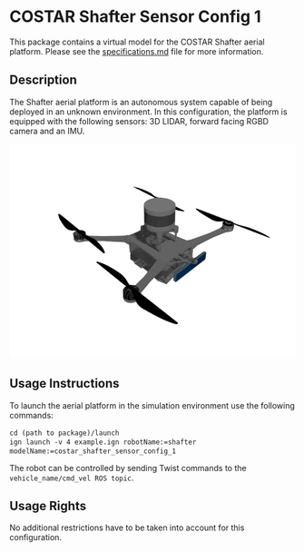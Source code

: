 # COSTAR Shafter Sensor Config 1
This package contains a virtual model for the COSTAR Shafter aerial platform. Please see the [specifications.md](specifications.md) file for more information.

## Description
The Shafter aerial platform is an autonomous system capable of being deployed in an unknown environment. In this configuration, the platform is equipped with the following sensors: 3D LIDAR, forward facing RGBD camera and an IMU.

[![COSTAR Shafter](thumbnails/1.png)](thumbnails/1.png)

## Usage Instructions
To launch the aerial platform in the simulation environment use the following commands:
```
cd (path to package)/launch
ign launch -v 4 example.ign robotName:=shafter modelName:=costar_shafter_sensor_config_1
```

The robot can be controlled by sending Twist commands to the `vehicle_name/cmd_vel ROS topic`.

## Usage Rights
No additional restrictions have to be taken into account for this configuration.



